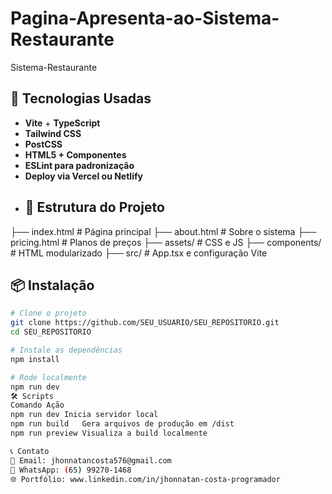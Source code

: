 # Pagina-Apresenta-ao-Sistema-Restaurante
Sistema-Restaurante
## 🚀 Tecnologias Usadas

- **Vite** + **TypeScript**
- **Tailwind CSS**
- **PostCSS**
- **HTML5 + Componentes**
- **ESLint para padronização**
- **Deploy via Vercel ou Netlify**
- ## 📁 Estrutura do Projeto

├── index.html # Página principal
├── about.html # Sobre o sistema
├── pricing.html # Planos de preços
├── assets/ # CSS e JS
├── components/ # HTML modularizado
├── src/ # App.tsx e configuração Vite

## 📦 Instalação

```bash
# Clone o projeto
git clone https://github.com/SEU_USUARIO/SEU_REPOSITORIO.git
cd SEU_REPOSITORIO

# Instale as dependências
npm install

# Rode localmente
npm run dev
🛠️ Scripts
Comando	Ação
npm run dev	Inicia servidor local
npm run build	Gera arquivos de produção em /dist
npm run preview	Visualiza a build localmente

📞 Contato
📧 Email: jhonnatancosta576@gmail.com
📱 WhatsApp: (65) 99270-1468
🌐 Portfólio: www.linkedin.com/in/jhonnatan-costa-programador
